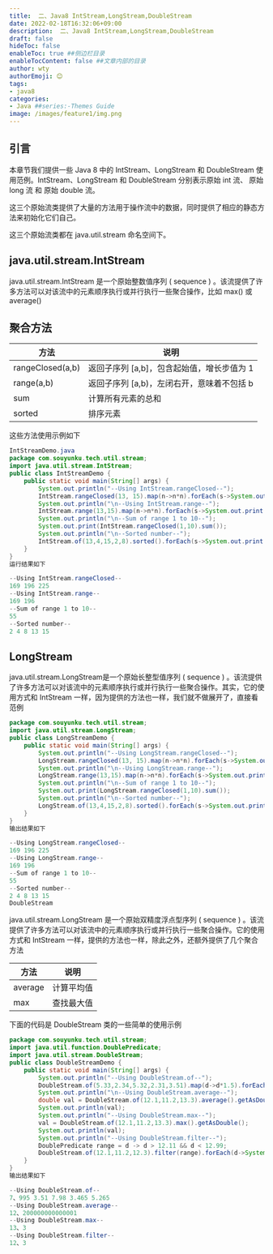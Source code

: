 ```yaml
---
title:  二、Java8 IntStream,LongStream,DoubleStream
date: 2022-02-18T16:32:06+09:00
description:  二、Java8 IntStream,LongStream,DoubleStream
draft: false
hideToc: false
enableToc: true ##侧边栏目录
enableTocContent: false ##文章内部的目录
author: wty                                                                                                                                                                                                                                                                                                                                                                                                                                                                                                                                                                                                                                                                                                                                                                                                                                                                                                                                                                                                                                                                                                                                                                                                                                                                                                                                                
authorEmoji: 😊
tags:
- java8
categories:
- Java ##series:-Themes Guide
image: /images/feature1/img.png
---
```


## 引言

本章节我们提供一些 Java 8 中的 IntStream、LongStream 和 DoubleStream 使用范例。IntStream、LongStream 和 DoubleStream 分别表示原始 int 流、 原始 long 流 和 原始 double 流。

这三个原始流类提供了大量的方法用于操作流中的数据，同时提供了相应的静态方法来初始化它们自己。

这三个原始流类都在 java.util.stream 命名空间下。

## java.util.stream.IntStream

java.util.stream.IntStream 是一个原始整数值序列 ( sequence ) 。该流提供了许多方法可以对该流中的元素顺序执行或并行执行一些聚合操作，比如 max() 或 average()

## 聚合方法

| 方法             | 说明                                       |
| ---------------- | ------------------------------------------ |
| rangeClosed(a,b) | 返回子序列 [a,b]，包含起始值，增长步值为 1 |
| range(a,b)       | 返回子序列 [a,b)，左闭右开，意味着不包括 b |
| sum              | 计算所有元素的总和                         |
| sorted           | 排序元素                                   |

这些方法使用示例如下

```java
IntStreamDemo.java
package com.souyunku.tech.util.stream;
import java.util.stream.IntStream;
public class IntStreamDemo {
    public static void main(String[] args) {
        System.out.println("--Using IntStream.rangeClosed--");
        IntStream.rangeClosed(13, 15).map(n->n*n).forEach(s->System.out.print(s +" "));
        System.out.println("\n--Using IntStream.range--");
        IntStream.range(13,15).map(n->n*n).forEach(s->System.out.print(s +" "));
        System.out.println("\n--Sum of range 1 to 10--");
        System.out.print(IntStream.rangeClosed(1,10).sum());
        System.out.println("\n--Sorted number--");
        IntStream.of(13,4,15,2,8).sorted().forEach(s->System.out.print(s +" "));
    }
}
运行结果如下

--Using IntStream.rangeClosed--
169 196 225 
--Using IntStream.range--
169 196 
--Sum of range 1 to 10--
55
--Sorted number--
2 4 8 13 15 
```

## LongStream

java.util.stream.LongStream是一个原始长整型值序列 ( sequence ) 。该流提供了许多方法可以对该流中的元素顺序执行或并行执行一些聚合操作。其实，它的使用方式和 IntStream 一样，因为提供的方法也一样，我们就不做展开了，直接看范例

```java
package com.souyunku.tech.util.stream;
import java.util.stream.LongStream;
public class LongStreamDemo {
    public static void main(String[] args) {
        System.out.println("--Using LongStream.rangeClosed--");
        LongStream.rangeClosed(13, 15).map(n->n*n).forEach(s->System.out.print(s +" "));
        System.out.println("\n--Using LongStream.range--");
        LongStream.range(13,15).map(n->n*n).forEach(s->System.out.print(s +" "));
        System.out.println("\n--Sum of range 1 to 10--");
        System.out.print(LongStream.rangeClosed(1,10).sum());
        System.out.println("\n--Sorted number--");
        LongStream.of(13,4,15,2,8).sorted().forEach(s->System.out.print(s +" "));
    }
} 
输出结果如下

--Using LongStream.rangeClosed--
169 196 225 
--Using LongStream.range--
169 196 
--Sum of range 1 to 10--
55
--Sorted number--
2 4 8 13 15 
DoubleStream
```

java.util.stream.LongStream 是一个原始双精度浮点型序列 ( sequence ) 。该流提供了许多方法可以对该流中的元素顺序执行或并行执行一些聚合操作。它的使用方式和 IntStream 一样，提供的方法也一样，除此之外，还额外提供了几个聚合方法

| 方法    | 说明       |
| ------- | ---------- |
| average | 计算平均值 |
| max     | 查找最大值 |

下面的代码是 DoubleStream 类的一些简单的使用示例

```java
package com.souyunku.tech.util.stream;
import java.util.function.DoublePredicate;
import java.util.stream.DoubleStream;
public class DoubleStreamDemo {
    public static void main(String[] args) {
        System.out.println("--Using DoubleStream.of--");
        DoubleStream.of(5.33,2.34,5.32,2.31,3.51).map(d->d*1.5).forEach(s->System.out.print(s +" "));
        System.out.println("\n--Using DoubleStream.average--");
        double val = DoubleStream.of(12.1,11.2,13.3).average().getAsDouble();
        System.out.println(val);
        System.out.println("--Using DoubleStream.max--");
        val = DoubleStream.of(12.1,11.2,13.3).max().getAsDouble();
        System.out.println(val);
        System.out.println("--Using DoubleStream.filter--");
        DoublePredicate range = d -> d > 12.11 && d < 12.99;        
        DoubleStream.of(12.1,11.2,12.3).filter(range).forEach(d->System.out.print(d));
    }
}
输出结果如下

--Using DoubleStream.of--
7、995 3.51 7.98 3.465 5.265 
--Using DoubleStream.average--
12、200000000000001
--Using DoubleStream.max--
13、3
--Using DoubleStream.filter--
12、3 
```

